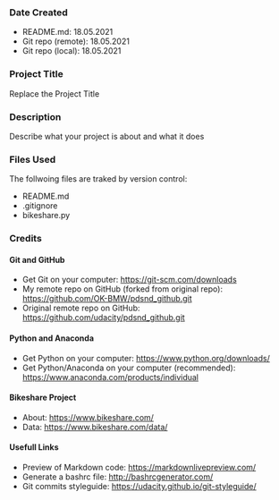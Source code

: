 [comment]: <> (>**Note**: Please **fork** the current Udacity repository so that you will have a **remote** repository in **your** Github account. Clone the remote repository to your local machine. Later, as a part of the project "Post your Work on Github", you will push your proposed changes to the remote repository in your Github account.)

### Date Created
* README.md: 18.05.2021
* Git repo (remote): 18.05.2021
* Git repo (local): 18.05.2021

### Project Title
Replace the Project Title

### Description
Describe what your project is about and what it does

### Files Used
The follwoing files are traked by version control:
* README.md
* .gitignore
* bikeshare.py

### Credits

#### Git and GitHub
* Get Git on your computer: https://git-scm.com/downloads
* My remote repo on GitHub (forked from original repo): https://github.com/OK-BMW/pdsnd_github.git
* Original remote repo on GitHub: https://github.com/udacity/pdsnd_github.git

#### Python and Anaconda
* Get Python on your computer: https://www.python.org/downloads/
* Get Python/Anaconda on your computer (recommended): https://www.anaconda.com/products/individual

#### Bikeshare Project
* About: https://www.bikeshare.com/
* Data: https://www.bikeshare.com/data/

#### Usefull Links
* Preview of Markdown code: https://markdownlivepreview.com/
* Generate a bashrc file: http://bashrcgenerator.com/
* Git commits styleguide: https://udacity.github.io/git-styleguide/
